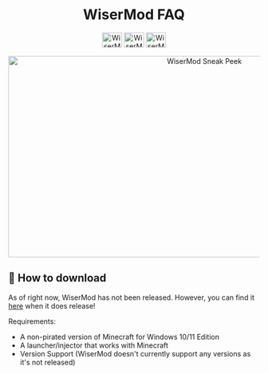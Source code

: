 <p align="center">
  <h1 align="center">WiserMod FAQ</h1>
</p>
<p align="center">
  <a href="https://www.youtube.com/channel/UC9EtCeyhnOMQCAvzyMQJdPw" target="_blank"><img align="center" src="https://raw.githubusercontent.com/rahuldkjain/github-profile-readme-generator/master/src/images/icons/Social/youtube.svg" alt="WiserMod YouTube" height="30" width="40" /></a>
    <a href="https://github.com/WiserTixx/WiserMod" target="_blank"><img align="center" src="https://raw.githubusercontent.com/rahuldkjain/github-profile-readme-generator/master/src/images/icons/Social/github.svg" alt="WiserMod YouTube" height="30" width="40" /></a>
  <a href="https://discord.gg/ufK8nUG8Hn" target="_blank"><img align="center" src="https://raw.githubusercontent.com/rahuldkjain/github-profile-readme-generator/master/src/images/icons/Social/discord.svg" alt="WiserMod Discord" height="30" width="40" /></a>
  <br/>
  <br/>
  <img align="center" src="https://media.discordapp.net/attachments/958791483157254214/977589177363337257/unknown.png?width=1155&height=606" alt="WiserMod Sneak Peek" width="770" height="404" />
</p>

## 🚀 How to download
As of right now, WiserMod has not been released. However, you can find it [here](https://discord.com/channels/844882577856004096/844887220694679552) when it does release!

Requirements:
- A non-pirated version of Minecraft for Windows 10/11 Edition 
- A launcher/injector that works with Minecraft
- Version Support (WiserMod doesn't currently support any versions as it's not released)
